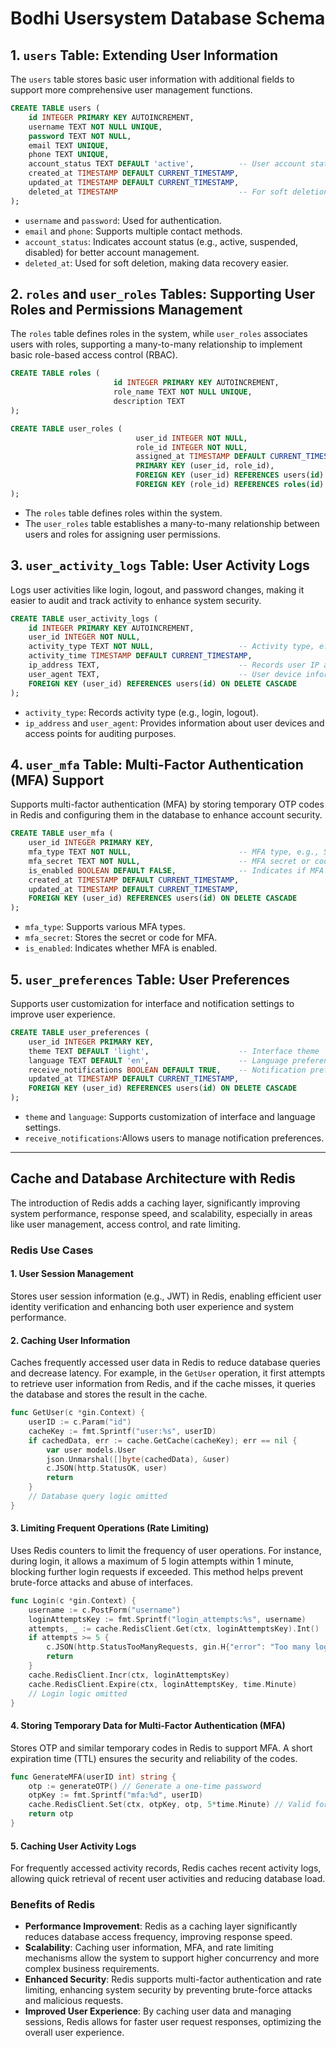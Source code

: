 # Bodhi Usersystem Database Schema

## 1. `users` Table: Extending User Information
The `users` table stores basic user information with additional fields to support more comprehensive user management functions.

```sql
CREATE TABLE users (
    id INTEGER PRIMARY KEY AUTOINCREMENT,
    username TEXT NOT NULL UNIQUE,
    password TEXT NOT NULL,
    email TEXT UNIQUE,
    phone TEXT UNIQUE,
    account_status TEXT DEFAULT 'active',          -- User account status
    created_at TIMESTAMP DEFAULT CURRENT_TIMESTAMP,
    updated_at TIMESTAMP DEFAULT CURRENT_TIMESTAMP,
    deleted_at TIMESTAMP                           -- For soft deletion
);
```

- `username` and `password`: Used for authentication.
- `email` and `phone`: Supports multiple contact methods.
- `account_status`: Indicates account status (e.g., active, suspended, disabled) for better account management.
- `deleted_at`: Used for soft deletion, making data recovery easier.

## 2. `roles` and `user_roles` Tables: Supporting User Roles and Permissions Management
The `roles` table defines roles in the system, while `user_roles` associates users with roles, supporting a many-to-many relationship to implement basic role-based access control (RBAC).
```sql
CREATE TABLE roles (
                       id INTEGER PRIMARY KEY AUTOINCREMENT,
                       role_name TEXT NOT NULL UNIQUE,
                       description TEXT
);

CREATE TABLE user_roles (
                            user_id INTEGER NOT NULL,
                            role_id INTEGER NOT NULL,
                            assigned_at TIMESTAMP DEFAULT CURRENT_TIMESTAMP,
                            PRIMARY KEY (user_id, role_id),
                            FOREIGN KEY (user_id) REFERENCES users(id) ON DELETE CASCADE,
                            FOREIGN KEY (role_id) REFERENCES roles(id) ON DELETE CASCADE
);


```
- The `roles` table defines roles within the system.
- The `user_roles` table establishes a many-to-many relationship between users and roles for assigning user permissions.

## 3. `user_activity_logs` Table: User Activity Logs
Logs user activities like login, logout, and password changes, making it easier to audit and track activity to enhance system security.
```sql
CREATE TABLE user_activity_logs (
    id INTEGER PRIMARY KEY AUTOINCREMENT,
    user_id INTEGER NOT NULL,
    activity_type TEXT NOT NULL,                   -- Activity type, e.g., login, logout
    activity_time TIMESTAMP DEFAULT CURRENT_TIMESTAMP,
    ip_address TEXT,                               -- Records user IP address
    user_agent TEXT,                               -- User device information
    FOREIGN KEY (user_id) REFERENCES users(id) ON DELETE CASCADE
);

```
- `activity_type`: Records activity type (e.g., login, logout).
- `ip_address` and `user_agent`: Provides information about user devices and access points for auditing purposes.

## 4. `user_mfa` Table: Multi-Factor Authentication (MFA) Support
Supports multi-factor authentication (MFA) by storing temporary OTP codes in Redis and configuring them in the database to enhance account security.
```sql
CREATE TABLE user_mfa (
    user_id INTEGER PRIMARY KEY,
    mfa_type TEXT NOT NULL,                        -- MFA type, e.g., SMS, email, TOTP
    mfa_secret TEXT NOT NULL,                      -- MFA secret or code
    is_enabled BOOLEAN DEFAULT FALSE,              -- Indicates if MFA is enabled
    created_at TIMESTAMP DEFAULT CURRENT_TIMESTAMP,
    updated_at TIMESTAMP DEFAULT CURRENT_TIMESTAMP,
    FOREIGN KEY (user_id) REFERENCES users(id) ON DELETE CASCADE
);

```

- `mfa_type`: Supports various MFA types.
- `mfa_secret`: Stores the secret or code for MFA.
- `is_enabled`: Indicates whether MFA is enabled.
## 5. `user_preferences` Table: User Preferences
Supports user customization for interface and notification settings to improve user experience.
```sql
CREATE TABLE user_preferences (
    user_id INTEGER PRIMARY KEY,
    theme TEXT DEFAULT 'light',                    -- Interface theme
    language TEXT DEFAULT 'en',                    -- Language preference
    receive_notifications BOOLEAN DEFAULT TRUE,    -- Notification preferences
    updated_at TIMESTAMP DEFAULT CURRENT_TIMESTAMP,
    FOREIGN KEY (user_id) REFERENCES users(id) ON DELETE CASCADE
);


```
- `theme` and `language`: Supports customization of interface and language settings.
- `receive_notifications`:Allows users to manage notification preferences.

---

## Cache and Database Architecture with Redis
The introduction of Redis adds a caching layer, significantly improving system performance, response speed, and scalability, especially in areas like user management, access control, and rate limiting.

### Redis Use Cases

#### 1. User Session Management
Stores user session information (e.g., JWT) in Redis, enabling efficient user identity verification and enhancing both user experience and system performance.

#### 2. Caching User Information
Caches frequently accessed user data in Redis to reduce database queries and decrease latency. For example, in the `GetUser` operation, it first attempts to retrieve user information from Redis, and if the cache misses, it queries the database and stores the result in the cache.
```go
func GetUser(c *gin.Context) {
    userID := c.Param("id")
    cacheKey := fmt.Sprintf("user:%s", userID)
    if cachedData, err := cache.GetCache(cacheKey); err == nil {
        var user models.User
        json.Unmarshal([]byte(cachedData), &user)
        c.JSON(http.StatusOK, user)
        return
    }
    // Database query logic omitted
}

```
#### 3. Limiting Frequent Operations (Rate Limiting)
Uses Redis counters to limit the frequency of user operations. For instance, during login, it allows a maximum of 5 login attempts within 1 minute, blocking further login requests if exceeded. This method helps prevent brute-force attacks and abuse of interfaces.
```go
func Login(c *gin.Context) {
    username := c.PostForm("username")
    loginAttemptsKey := fmt.Sprintf("login_attempts:%s", username)
    attempts, _ := cache.RedisClient.Get(ctx, loginAttemptsKey).Int()
    if attempts >= 5 {
        c.JSON(http.StatusTooManyRequests, gin.H{"error": "Too many login attempts."})
        return
    }
    cache.RedisClient.Incr(ctx, loginAttemptsKey)
    cache.RedisClient.Expire(ctx, loginAttemptsKey, time.Minute)
    // Login logic omitted
}

```

#### 4. Storing Temporary Data for Multi-Factor Authentication (MFA)
Stores OTP and similar temporary codes in Redis to support MFA. A short expiration time (TTL) ensures the security and reliability of the codes.

```go
func GenerateMFA(userID int) string {
    otp := generateOTP() // Generate a one-time password
    otpKey := fmt.Sprintf("mfa:%d", userID)
    cache.RedisClient.Set(ctx, otpKey, otp, 5*time.Minute) // Valid for 5 minutes
    return otp
}

```
#### 5. Caching User Activity Logs
For frequently accessed activity records, Redis caches recent activity logs, allowing quick retrieval of recent user activities and reducing database load.

### Benefits of Redis
- **Performance Improvement**: Redis as a caching layer significantly reduces database access frequency, improving response speed.
- **Scalability**: Caching user information, MFA, and rate limiting mechanisms allow the system to support higher concurrency and more complex business requirements.
- **Enhanced Security**: Redis supports multi-factor authentication and rate limiting, enhancing system security by preventing brute-force attacks and malicious requests.
- **Improved User Experience**: By caching user data and managing sessions, Redis allows for faster user request responses, optimizing the overall user experience.